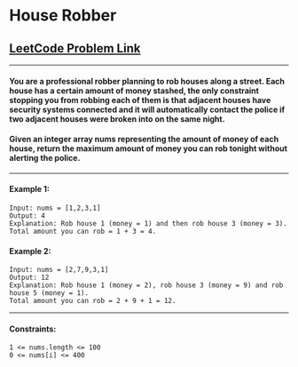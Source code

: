 # House Robber

## [LeetCode Problem Link](https://leetcode.com/problems/house-robber/)

<hr>

#### You are a professional robber planning to rob houses along a street. Each house has a certain amount of money stashed, the only constraint stopping you from robbing each of them is that adjacent houses have security systems connected and it will automatically contact the police if two adjacent houses were broken into on the same night.

#### Given an integer array nums representing the amount of money of each house, return the maximum amount of money you can rob tonight without alerting the police.

<hr>

#### Example 1:

```
Input: nums = [1,2,3,1]
Output: 4
Explanation: Rob house 1 (money = 1) and then rob house 3 (money = 3).
Total amount you can rob = 1 + 3 = 4.
```

#### Example 2:

```
Input: nums = [2,7,9,3,1]
Output: 12
Explanation: Rob house 1 (money = 2), rob house 3 (money = 9) and rob house 5 (money = 1).
Total amount you can rob = 2 + 9 + 1 = 12.
```

<hr>

#### Constraints:

```
1 <= nums.length <= 100
0 <= nums[i] <= 400
```
